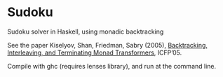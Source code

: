 # Sudoku
Sudoku solver in Haskell, using monadic backtracking

See the paper Kiselyov, Shan, Friedman, Sabry (2005), [Backtracking, Interleaving, and Terminating Monad Transformers](http://homes.sice.indiana.edu/ccshan/logicprog/LogicT-icfp2005.pdf), ICFP’05.

Compile with ghc (requires lenses library), and run at the command line.

